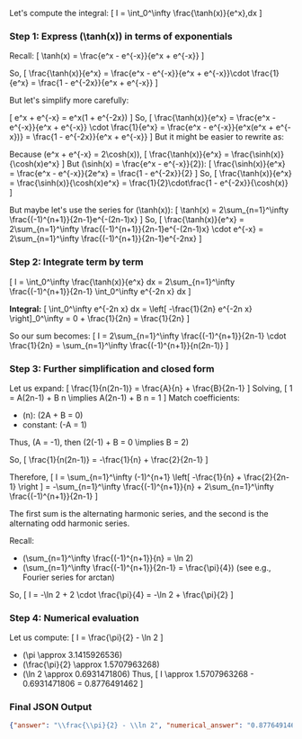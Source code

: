 Let's compute the integral:
\[
I = \int_0^\infty \frac{\tanh(x)}{e^x}\,dx
\]

### Step 1: Express \(\tanh(x)\) in terms of exponentials

Recall:
\[
\tanh(x) = \frac{e^x - e^{-x}}{e^x + e^{-x}}
\]

So,
\[
\frac{\tanh(x)}{e^x} = \frac{e^x - e^{-x}}{e^x + e^{-x}}\cdot \frac{1}{e^x} = \frac{1 - e^{-2x}}{e^x + e^{-x}}
\]

But let's simplify more carefully:

\[
e^x + e^{-x} = e^x(1 + e^{-2x})
\]
So,
\[
\frac{\tanh(x)}{e^x} = \frac{e^x - e^{-x}}{e^x + e^{-x}} \cdot \frac{1}{e^x} = \frac{e^x - e^{-x}}{e^x(e^x + e^{-x})}
= \frac{1 - e^{-2x}}{e^x + e^{-x}}
\]
But it might be easier to rewrite as:

Because \(e^x + e^{-x} = 2\cosh(x)\),
\[
\frac{\tanh(x)}{e^x} = \frac{\sinh(x)}{\cosh(x)e^x}
\]
But \(\sinh(x) = \frac{e^x - e^{-x}}{2}\):
\[
\frac{\sinh(x)}{e^x} = \frac{e^x - e^{-x}}{2e^x} = \frac{1 - e^{-2x}}{2}
\]
So,
\[
\frac{\tanh(x)}{e^x} = \frac{\sinh(x)}{\cosh(x)e^x} = \frac{1}{2}\cdot\frac{1 - e^{-2x}}{\cosh(x)}
\]

But maybe let's use the series for \(\tanh(x)\):
\[
\tanh(x) = 2\sum_{n=1}^\infty \frac{(-1)^{n+1}}{2n-1}e^{-(2n-1)x}
\]
So,
\[
\frac{\tanh(x)}{e^x} = 2\sum_{n=1}^\infty \frac{(-1)^{n+1}}{2n-1}e^{-(2n-1)x} \cdot e^{-x}
= 2\sum_{n=1}^\infty \frac{(-1)^{n+1}}{2n-1}e^{-2nx}
\]

### Step 2: Integrate term by term

\[
I = \int_0^\infty \frac{\tanh(x)}{e^x} dx = 2\sum_{n=1}^\infty \frac{(-1)^{n+1}}{2n-1} \int_0^\infty e^{-2n x} dx
\]

**Integral:**
\[
\int_0^\infty e^{-2n x} dx = \left[ -\frac{1}{2n} e^{-2n x} \right]_0^\infty
= 0 + \frac{1}{2n} = \frac{1}{2n}
\]

So our sum becomes:
\[
I = 2\sum_{n=1}^\infty \frac{(-1)^{n+1}}{2n-1} \cdot \frac{1}{2n}
= \sum_{n=1}^\infty \frac{(-1)^{n+1}}{n(2n-1)}
\]

### Step 3: Further simplification and closed form

Let us expand:
\[
\frac{1}{n(2n-1)} 
= \frac{A}{n} + \frac{B}{2n-1}
\]
Solving,
\[
1 = A(2n-1) + B n \implies A(2n-1) + B n = 1
\]
Match coefficients:
- \(n\): \(2A + B = 0\)
- constant: \(-A = 1\)

Thus, \(A = -1\), then \(2(-1) + B = 0 \implies B = 2\)

So,
\[
\frac{1}{n(2n-1)} = -\frac{1}{n} + \frac{2}{2n-1}
\]

Therefore,
\[
I = \sum_{n=1}^\infty (-1)^{n+1} \left[ -\frac{1}{n} + \frac{2}{2n-1} \right ]
= -\sum_{n=1}^\infty \frac{(-1)^{n+1}}{n} + 2\sum_{n=1}^\infty \frac{(-1)^{n+1}}{2n-1}
\]

The first sum is the alternating harmonic series, and the second is the alternating odd harmonic series.

Recall:
- \(\sum_{n=1}^\infty \frac{(-1)^{n+1}}{n} = \ln 2\)
- \(\sum_{n=1}^\infty \frac{(-1)^{n+1}}{2n-1} = \frac{\pi}{4}\) (see e.g., Fourier series for arctan)

So,
\[
I = -\ln 2 + 2 \cdot \frac{\pi}{4}
= -\ln 2 + \frac{\pi}{2}
\]

### Step 4: Numerical evaluation
Let us compute:
\[
I = \frac{\pi}{2} - \ln 2
\]

- \(\pi \approx 3.1415926536\)
- \(\frac{\pi}{2} \approx 1.5707963268\)
- \(\ln 2 \approx 0.6931471806\)
Thus,
\[
I \approx 1.5707963268 - 0.6931471806 = 0.8776491462
\]

### Final JSON Output

```json
{"answer": "\\frac{\\pi}{2} - \\ln 2", "numerical_answer": "0.8776491462"}
```